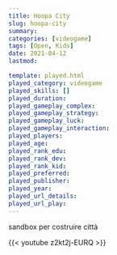```yaml
---
title: Hoopa City
slug: hoopa-city
summary: 
categories: [videogame]
tags: [Open, Kids]
date: 2021-04-12
lastmod: 

template: played.html
played_category: videogame
played_skills: []
played_duration: 
played_gameplay_complex: 
played_gameplay_strategy: 
played_gameplay_luck: 
played_gameplay_interaction: 
played_players: 
played_age: 
played_rank_edu: 
played_rank_dev: 
played_rank_kid: 
played_preferred: 
played_publisher: 
played_year: 
played_url_details: 
played_url_play: 
---
```



sandbox per costruire città

{{< youtube z2kt2j-EURQ >}}
